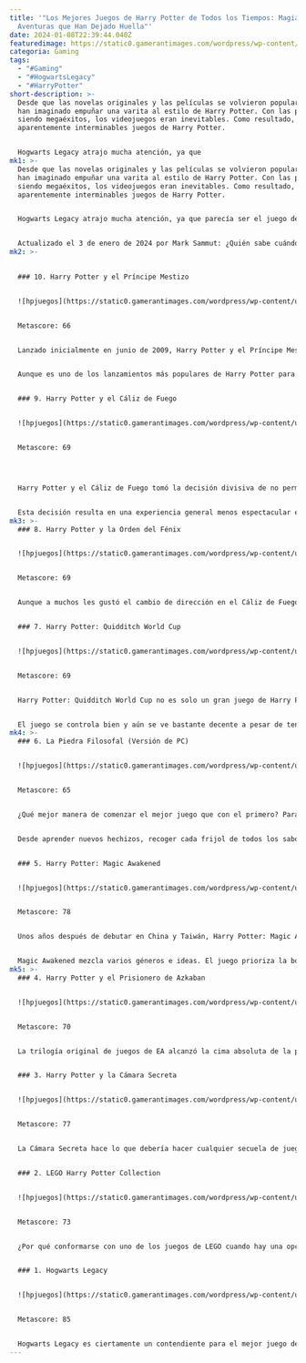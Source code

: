 ```yaml
---
title: '"Los Mejores Juegos de Harry Potter de Todos los Tiempos: Magia y
  Aventuras que Han Dejado Huella"'
date: 2024-01-08T22:39:44.040Z
featuredimage: https://static0.gamerantimages.com/wordpress/wp-content/uploads/2023/09/the-best-harry-potter-games-of-all-time.jpg?q=50&fit=contain&w=1140&h=&dpr=1.5
categoria: Gaming
tags:
  - "#Gaming"
  - "#HogwartsLegacy"
  - "#HarryPotter"
short-description: >-
  Desde que las novelas originales y las películas se volvieron populares, todos
  han imaginado empuñar una varita al estilo de Harry Potter. Con las películas
  siendo megaéxitos, los videojuegos eran inevitables. Como resultado, ha habido
  aparentemente interminables juegos de Harry Potter.


  Hogwarts Legacy atrajo mucha atención, ya que
mk1: >-
  Desde que las novelas originales y las películas se volvieron populares, todos
  han imaginado empuñar una varita al estilo de Harry Potter. Con las películas
  siendo megaéxitos, los videojuegos eran inevitables. Como resultado, ha habido
  aparentemente interminables juegos de Harry Potter.


  Hogwarts Legacy atrajo mucha atención, ya que parecía ser el juego de Harry Potter que todos estaban esperando, y el RPG de Avalanche debutó con críticas en su mayoría positivas. Sin embargo, ¿es el mejor juego de Harry Potter lanzado hasta ahora?


  Actualizado el 3 de enero de 2024 por Mark Sammut: ¿Quién sabe cuándo se lanzará el próximo juego de Harry Potter? Mientras tanto, los fanáticos siempre pueden pasar el tiempo resistiendo algunos clásicos mágicos.
mk2: >-
  

  ### 10. Harry Potter y el Príncipe Mestizo


  ![hpjuegos](https://static0.gamerantimages.com/wordpress/wp-content/uploads/2020/10/harry-potter-and-the-half-blood-prince.jpg?q=50&fit=crop&w=1500&dpr=1.5 "hpjuegos")


  Metascore: 66


  Lanzado inicialmente en junio de 2009, Harry Potter y el Príncipe Mestizo amplió las características de exploración y duelos de La Orden del Fénix. El juego es recordado por incluir una excelente interpretación del Mapa del Merodeador y permitir a los jugadores lanzar numerosos hechizos alrededor de la escuela.


  Aunque es uno de los lanzamientos más populares de Harry Potter para revisitar, ya que fue el último juego basado en películas que permitió a los jugadores explorar libremente Hogwarts, el Hogwarts del Príncipe Mestizo es muy similar al de La Orden del Fénix, por lo que no resulta especialmente emocionante para quienes han jugado el juego anterior.


  ### 9. Harry Potter y el Cáliz de Fuego


  ![hpjuegos](https://static0.gamerantimages.com/wordpress/wp-content/uploads/2020/09/Harry-Potter-Goblet-Of-Fire.jpg?q=50&fit=crop&w=1500&dpr=1.5 "hpjuegos")


  Metascore: 69




  Harry Potter y el Cáliz de Fuego tomó la decisión divisiva de no permitir a los jugadores explorar libremente Hogwarts, una característica querida de los juegos anteriores que había sido clave para su éxito. En cambio, el Cáliz de Fuego ofrecía una serie de niveles orientados a la acción.


  Esta decisión resulta en una experiencia general menos espectacular e inmersiva, aunque con una jugabilidad minuto a minuto que posiblemente sea superior a la de la mayoría de sus predecesores.
mk3: >-
  ### 8. Harry Potter y la Orden del Fénix


  ![hpjuegos](https://static0.gamerantimages.com/wordpress/wp-content/uploads/2020/09/Order-Of-The-Phoenix-Ps2-Harry-Potter.jpg?q=50&fit=crop&w=1500&dpr=1.5 "hpjuegos")


  Metascore: 69


  Aunque a muchos les gustó el cambio de dirección en el Cáliz de Fuego, EA decidió volver a la fórmula de juego de los juegos anteriores, donde los jugadores podían explorar libremente el castillo de Hogwarts. El juego amplía los elementos de exploración mediante la implementación de misiones secundarias y "puntos de descubrimiento" para recompensar a aquellos que intentaban explorar completamente los terrenos de la escuela.


  ### 7. Harry Potter: Quidditch World Cup


  ![hpjuegos](https://static0.gamerantimages.com/wordpress/wp-content/uploads/2020/10/harry-potter-quidditch-world-cup-1.jpg?q=50&fit=crop&w=1500&dpr=1.5 "hpjuegos")


  Metascore: 69


  Harry Potter: Quidditch World Cup no es solo un gran juego de Harry Potter, sino también un juego de deportes muy divertido por derecho propio. El juego de Quidditch es emocionante y se traduce sorprendentemente bien en forma de videojuego.


  El juego se controla bien y aún se ve bastante decente a pesar de tener casi dos décadas. Incluso tiene comentarios para ciertos partidos y un modo historia para unir todo de manera bastante cohesiva. La inteligencia artificial de la computadora no ofrece el mayor desafío, por lo que es mejor cuando se juega con un amigo. Además, la versión de GBA es terrible.
mk4: >-
  ### 6. La Piedra Filosofal (Versión de PC)


  ![hpjuegos](https://static0.gamerantimages.com/wordpress/wp-content/uploads/2020/06/Harry-Potter-and-The-Philosophers-Stone-PlayStation-2.jpg?q=50&fit=crop&w=1500&dpr=1.5 "hpjuegos")


  Metascore: 65


  ¿Qué mejor manera de comenzar el mejor juego que con el primero? Para cualquier fanático de Harry Potter que quiera probar los juegos, es mejor comenzar aquí. Sin embargo, solo juega la versión de PC; la versión de consola es una versión lenta en todos los aspectos.


  Desde aprender nuevos hechizos, recoger cada frijol de todos los sabores y resolver rompecabezas, La Piedra Filosofal es un adictivo juego al estilo de La Leyenda de Zelda. Prepárate para algunos doblajes de voz incómodos y modelos de personajes, aunque incluso esos elementos tienen su encanto.


  ### 5. Harry Potter: Magic Awakened


  ![hpjuegos](https://static0.gamerantimages.com/wordpress/wp-content/uploads/2023/07/collage-maker-26-jul-2023-01-19-pm-9652.jpg?q=50&fit=crop&w=1500&dpr=1.5 "hpjuegos")


  Metascore: 78


  Unos años después de debutar en China y Taiwán, Harry Potter: Magic Awakened finalmente llegó al resto del mundo, y el lanzamiento de 2023 es un juego móvil más que decente que viene cargado de geniales huevos de Pascua y referencias que los fanáticos acérrimos probablemente apreciarán.


  Magic Awakened mezcla varios géneros e ideas. El juego prioriza la bondad multijugador, tanto en forma de cooperativa como de jugador contra jugador (PvP). Este último se presenta en forma de duelos basados en un sistema de combate con cartas que funciona bastante bien, y estas peleas suelen ser estratégicas y emocionantes. Los jugadores construyen mazos con todo tipo de hechizos y lore de Harry Potter. Fuera de las batallas, los jugadores pueden explorar Hogwarts y sus áreas circundantes mientras realizan misiones, muchas de las cuales son bastante comunes. Siendo un juego gacha gratuito, Magic Awakened obviamente está monetizado, pero los jugadores que no pagan aún pueden divertirse.
mk5: >-
  ### 4. Harry Potter y el Prisionero de Azkaban


  ![hpjuegos](https://static0.gamerantimages.com/wordpress/wp-content/uploads/2020/10/The-Trio-On-The-Hogwarts-Express.jpg?q=50&fit=crop&w=1500&dpr=1.5 "hpjuegos")


  Metascore: 70


  La trilogía original de juegos de EA alcanzó la cima absoluta de la perfección. No podría ser mejor que La Cámara Secreta, pero sorprendentemente, El Prisionero de Azkaban es oro puro. En lugar de jugar solo como Harry, el jugador podía controlar a los tres héroes principales, incluidos Ron y Hermione.


  ### 3. Harry Potter y la Cámara Secreta


  ![hpjuegos](https://static0.gamerantimages.com/wordpress/wp-content/uploads/2020/10/Harry-Potter-And-The-Chamber-Of-Secrets.jpg?q=50&fit=crop&w=1500&dpr=1.5 "hpjuegos")


  Metascore: 77


  La Cámara Secreta hace lo que debería hacer cualquier secuela de juegos: toma todo lo genial del primero, lo expande y mejora todo. Desde luchar contra Aragog la araña hasta resolver rompecabezas en el castillo, La Cámara Secreta es simplemente mejor en todos los sentidos.


  ### 2. LEGO Harry Potter Collection


  ![hpjuegos](https://static0.gamerantimages.com/wordpress/wp-content/uploads/2022/05/Lego-harry-potter.jpg?q=50&fit=crop&w=1500&dpr=1.5 "hpjuegos")


  Metascore: 73


  ¿Por qué conformarse con uno de los juegos de LEGO cuando hay una opción para ambos combinados? LEGO Harry Potter Collection es como la mayoría de los juegos de LEGO; toneladas de recolección de estudios, rompecabezas y misiones divertidas. En muchos aspectos, son muy similares a los primeros juegos de Harry Potter de EA.


  ### 1. Hogwarts Legacy


  ![hpjuegos](https://static0.gamerantimages.com/wordpress/wp-content/uploads/2023/02/hogwarts-legacy-castle-grounds.jpg?q=50&fit=crop&w=1500&dpr=1.5 "hpjuegos")


  Metascore: 85


  Hogwarts Legacy es ciertamente un contendiente para el mejor juego de Harry Potter, aunque el brillo del juego ha disminuido un poco desde su debut. Avalanche ha creado una base sólida sobre la cual construir. Si el contenido secundario, el combate y el mundo más grande se diversifican, Hogwarts Legacy 2 será fácilmente el mejor juego de Harry Potter de todos los tiempos.
---
```

